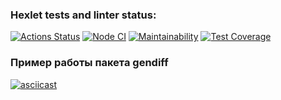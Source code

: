 ### Hexlet tests and linter status:
[![Actions Status](https://github.com/aranida14/backend-project-46/workflows/hexlet-check/badge.svg)](https://github.com/aranida14/backend-project-46/actions)
[![Node CI](https://github.com/aranida14/backend-project-46/actions/workflows/nodejs.yml/badge.svg)](https://github.com/aranida14/backend-project-46/actions/workflows/nodejs.yml)
[![Maintainability](https://api.codeclimate.com/v1/badges/58f7d8c73ce77309f424/maintainability)](https://codeclimate.com/github/aranida14/backend-project-46/maintainability)
[![Test Coverage](https://api.codeclimate.com/v1/badges/58f7d8c73ce77309f424/test_coverage)](https://codeclimate.com/github/aranida14/backend-project-46/test_coverage)
### Пример работы пакета gendiff
[![asciicast](https://asciinema.org/a/aG5fLP8d6vAbK7wVyo23ZLDmE.svg)](https://asciinema.org/a/aG5fLP8d6vAbK7wVyo23ZLDmE)
